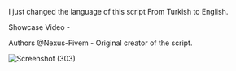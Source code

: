 I just changed the language of this script From Turkish to English. 

Showcase Video - 

Authors
@Nexus-Fivem - Original creator of the script.

![Screenshot (303)](https://github.com/mj-development/nopixel4.0-npcdialogue/assets/127175886/9893dff1-d646-43b0-87fe-5cb134f9ab8f)
